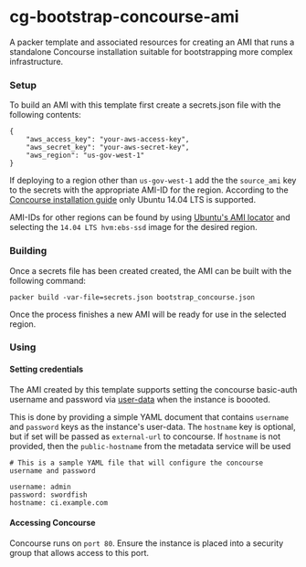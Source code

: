# cg-bootstrap-concourse-ami

A packer template and associated resources for creating an AMI that runs a standalone Concourse installation suitable for bootstrapping more complex infrastructure.

### Setup

To build an AMI with this template first create a secrets.json file with the following contents:

```
{
	"aws_access_key": "your-aws-access-key",
	"aws_secret_key": "your-aws-secret-key",
	"aws_region": "us-gov-west-1"
}
```

If deploying to a region other than `us-gov-west-1` add the the `source_ami` key to the secrets 
with the appropriate AMI-ID for the region. According to the [Concourse installation guide](https://concourse.ci/binaries.html) only Ubuntu 14.04 LTS is supported.

AMI-IDs for other regions can be found by using [Ubuntu's AMI locator](https://cloud-images.ubuntu.com/locator/ec2/) and selecting the `14.04 LTS hvm:ebs-ssd` image for the desired region.

### Building

Once a secrets file has been created created, the AMI can be built with the following command:

```
packer build -var-file=secrets.json bootstrap_concourse.json
```

Once the process finishes a new AMI will be ready for use in the selected region.

### Using

#### Setting credentials

The AMI created by this template supports setting the concourse basic-auth username and password via [user-data](http://docs.aws.amazon.com/AWSEC2/latest/UserGuide/ec2-instance-metadata.html) when the instance is boooted. 

This is done by providing a simple YAML document that contains `username` and `password` keys as the instance's user-data. The `hostname` key is optional, but if set will be passed as `external-url` to concourse.  If `hostname` is not provided, then the `public-hostname` from the metadata service will be used

```
# This is a sample YAML file that will configure the concourse username and password

username: admin
password: swordfish
hostname: ci.example.com
```

#### Accessing Concourse
Concourse runs on `port 80`. Ensure the instance is placed into a security group that allows access to this port.
